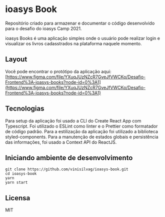 # ioasys Book

Repositório criado para armazenar e documentar o código desenvolvido para o desafio do ioasys Camp 2021.

ioasys Books é uma aplicação simples onde o usuário pode realizar login e visualizar os livros cadasstrados na plataforma naquele momento.

## Layout

Você pode encontrar o protótipo da aplicação aqui: [https://www.figma.com/file/YXuqJUzNZcR7GveJfVWCKo/Desafio-Frontend%3A-ioasys-books?node-id=0%3A1](https://www.figma.com/file/YXuqJUzNZcR7GveJfVWCKo/Desafio-Frontend%3A-ioasys-books?node-id=0%3A1)

## Tecnologias

Para setup da aplicação foi usado a CLI do Create React App com Typescript. Foi utilizado o ESLint como linter e o Prettier como formatador de código padrão. Para a estilização da aplicação foi utilizado a biblioteca styled-components. Para a manutenção de estados globais e persistência das informações, foi usado a Context API do ReactJS.

## Iniciando ambiente de desenvolvimento

```
git clone https://github.com/vinisilvag/ioasys-book.git
cd ioasys-book
yarn
yarn start
```

## Licensa

MIT
